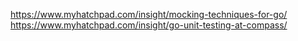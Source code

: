 https://www.myhatchpad.com/insight/mocking-techniques-for-go/
https://www.myhatchpad.com/insight/go-unit-testing-at-compass/